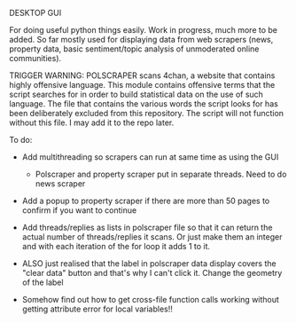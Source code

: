 DESKTOP GUI

For doing useful python things easily. Work in progress, much more to be added. So far mostly used for displaying data from web scrapers (news, property data, basic sentiment/topic analysis of unmoderated online communities).

TRIGGER WARNING: POLSCRAPER scans 4chan, a website that contains highly offensive language. This module contains offensive terms that the script searches for in order to build statistical data on the use of such language. The file that contains the various words the script looks for has been deliberately excluded from this repository. The script will not function without this file. I may add it to the repo later.

To do:

- Add multithreading so scrapers can run at same time as using the GUI
    - Polscraper and property scraper put in separate threads. Need to do news scraper
- Add a popup to property scraper if there are more than 50 pages to confirm if you want to continue
- Add threads/replies as lists in polscraper file so that it can return the actual number of threads/replies it scans. Or just make them an integer and with each iteration of the for loop it adds 1 to it.
- ALSO just realised that the label in polscraper data display covers the "clear data" button and that's why I can't click it. Change the geometry of the label

- Somehow find out how to get cross-file function calls working without getting attribute error for local variables!!